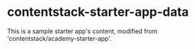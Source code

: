# contentstack-starter-app-data
This is a sample starter app's content, modified from 'contentstack/academy-starter-app'.
